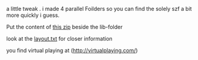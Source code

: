 a little tweak . i made 4 parallel Foilders so you can find the solely szf a bit more quickly i guess.

Put the content of [this zip](Virtual-Playing-Orchestra3-parallel.zip) beside the lib-folder

look at the [layout.txt](layout.txt) for closer information

you find virtual playing at (http://virtualplaying.com/)

